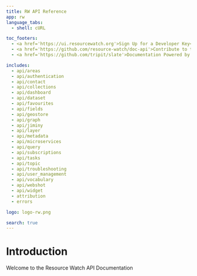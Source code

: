 ```yaml
---
title: RW API Reference
app: rw
language_tabs:
  - shell: cURL

toc_footers:
  - <a href='https://ui.resourcewatch.org'>Sign Up for a Developer Key</a>
  - <a href='https://github.com/resource-watch/doc-api'>Contribute to these docs</a>
  - <a href='https://github.com/tripit/slate'>Documentation Powered by Slate</a>

includes:
  - api/areas
  - api/authentication
  - api/contact
  - api/collections
  - api/dashboard
  - api/dataset
  - api/favourites
  - api/fields
  - api/geostore
  - api/graph
  - api/jiminy
  - api/layer
  - api/metadata
  - api/microservices
  - api/query
  - api/subscriptions
  - api/tasks
  - api/topic
  - api/troubleshooting
  - api/user_management
  - api/vocabulary
  - api/webshot
  - api/widget
  - attribution
  - errors

logo: logo-rw.png

search: true
---
```


# Introduction

Welcome to the Resource Watch API Documentation
